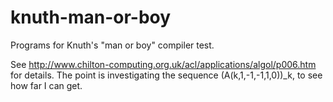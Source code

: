 # knuth-man-or-boy
Programs for Knuth's "man or boy" compiler test.

See http://www.chilton-computing.org.uk/acl/applications/algol/p006.htm for details.
The point is investigating the sequence (A(k,1,-1,-1,1,0))_k, to see how far I can get.
